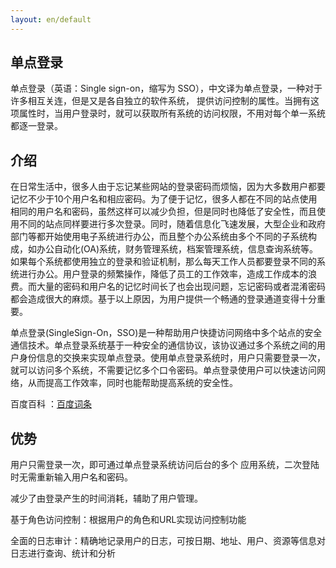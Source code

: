 ```yaml
---
layout: en/default
---
```

<h2>单点登录</h2>

单点登录（英语：Single sign-on，缩写为 SSO），中文译为单点登录，一种对于许多相互关连，但是又是各自独立的软件系统， 提供访问控制的属性。当拥有这项属性时，当用户登录时，就可以获取所有系统的访问权限，不用对每个单一系统都逐一登录。


<h2>介绍</h2>
在日常生活中，很多人由于忘记某些网站的登录密码而烦恼，因为大多数用户都要记忆不少于10个用户名和相应密码。为了便于记忆，很多人都在不同的站点使用相同的用户名和密码，虽然这样可以减少负担，但是同时也降低了安全性，而且使用不同的站点同样要进行多次登录。同时，随着信息化飞速发展，大型企业和政府部门等都开始使用电子系统进行办公，而且整个办公系统由多个不同的子系统构成，如办公自动化(OA)系统，财务管理系统，档案管理系统，信息查询系统等。如果每个系统都使用独立的登录和验证机制，那么每天工作人员都要登录不同的系统进行办公。用户登录的频繁操作，降低了员工的工作效率，造成工作成本的浪费。而大量的密码和用户名的记忆时间长了也会出现问题，忘记密码或者混淆密码都会造成很大的麻烦。基于以上原因，为用户提供一个畅通的登录通道变得十分重要。


单点登录(SingleSign-On，SSO)是一种帮助用户快捷访问网络中多个站点的安全通信技术。单点登录系统基于一种安全的通信协议，该协议通过多个系统之间的用户身份信息的交换来实现单点登录。使用单点登录系统时，用户只需要登录一次，就可以访问多个系统，不需要记忆多个口令密码。单点登录使用户可以快速访问网络，从而提高工作效率，同时也能帮助提高系统的安全性。



百度百科 ：<a href="https://baike.baidu.com/item/SSO/3451380" target="_blank">百度词条</a>


<h2>优势</h2>

用户只需登录一次，即可通过单点登录系统访问后台的多个 应用系统，二次登陆时无需重新输入用户名和密码。

减少了由登录产生的时间消耗，辅助了用户管理。

基于角色访问控制：根据用户的角色和URL实现访问控制功能

全面的日志审计：精确地记录用户的日志，可按日期、地址、用户、资源等信息对日志进行查询、统计和分析
